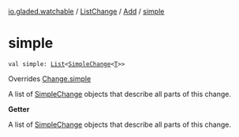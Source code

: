 [io.gladed.watchable](../../index.md) / [ListChange](../index.md) / [Add](index.md) / [simple](./simple.md)

# simple

`val simple: `[`List`](https://kotlinlang.org/api/latest/jvm/stdlib/kotlin.collections/-list/index.html)`<`[`SimpleChange`](../../-simple-change/index.md)`<`[`T`](index.md#T)`>>`

Overrides [Change.simple](../../-change/simple.md)

A list of [SimpleChange](../../-simple-change/index.md) objects that describe all parts of this change.

**Getter**

A list of [SimpleChange](../../-simple-change/index.md) objects that describe all parts of this change.

